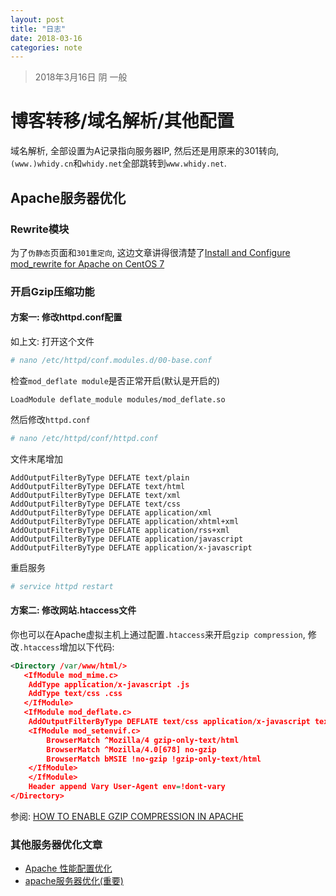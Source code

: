 ```yaml
---
layout: post
title: "日志"
date: 2018-03-16
categories: note
---
```

> 2018年3月16日 阴 一般

# 博客转移/域名解析/其他配置

域名解析, 全部设置为A记录指向服务器IP, 然后还是用原来的301转向, `(www.)whidy.cn`和`whidy.net`全部跳转到`www.whidy.net`.

## Apache服务器优化

### Rewrite模块

为了`伪静态`页面和`301重定向`, 这边文章讲得很清楚了[Install and Configure mod_rewrite for Apache on CentOS 7](https://devops.profitbricks.com/tutorials/install-and-configure-mod_rewrite-for-apache-on-centos-7/)

### 开启Gzip压缩功能

#### 方案一: 修改httpd.conf配置

如上文: 打开这个文件

```bash
# nano /etc/httpd/conf.modules.d/00-base.conf
```

检查`mod_deflate module`是否正常开启(默认是开启的)

```
LoadModule deflate_module modules/mod_deflate.so
```

然后修改`httpd.conf`

```bash
# nano /etc/httpd/conf/httpd.conf
```

文件末尾增加

```
AddOutputFilterByType DEFLATE text/plain
AddOutputFilterByType DEFLATE text/html
AddOutputFilterByType DEFLATE text/xml
AddOutputFilterByType DEFLATE text/css
AddOutputFilterByType DEFLATE application/xml
AddOutputFilterByType DEFLATE application/xhtml+xml
AddOutputFilterByType DEFLATE application/rss+xml
AddOutputFilterByType DEFLATE application/javascript
AddOutputFilterByType DEFLATE application/x-javascript
```

重启服务

```bash
# service httpd restart
```

#### 方案二: 修改网站.htaccess文件

你也可以在Apache虚拟主机上通过配置`.htaccess`来开启`gzip compression`, 修改`.htaccess`增加以下代码:

```xml
<Directory /var/www/html/>
   <IfModule mod_mime.c>
	AddType application/x-javascript .js
	AddType text/css .css
   </IfModule>
   <IfModule mod_deflate.c>
	AddOutputFilterByType DEFLATE text/css application/x-javascript text/x-component text/html text/plain text/xml application/javascript
	<IfModule mod_setenvif.c>
		BrowserMatch ^Mozilla/4 gzip-only-text/html
		BrowserMatch ^Mozilla/4.0[678] no-gzip
		BrowserMatch bMSIE !no-gzip !gzip-only-text/html
	</IfModule>
    </IfModule>
    Header append Vary User-Agent env=!dont-vary
</Directory>
```

参阅: [HOW TO ENABLE GZIP COMPRESSION IN APACHE](https://knackforge.com/blog/karalmax/how-enable-gzip-compression-apache)

### 其他服务器优化文章

* [Apache 性能配置优化](https://cloud.tencent.com/developer/article/1004879)
* [apache服务器优化(重要)](https://www.kancloud.cn/curder/apache/91275)